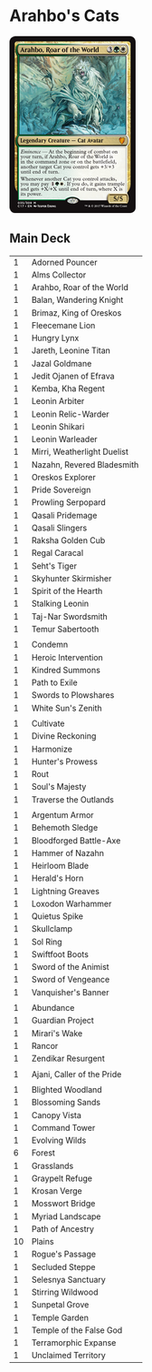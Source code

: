 # Arahbo's Cats #

![Arahbo, Roar of the World](../images/Arahbo%2C%20Roar%20of%20the%20World.jpg)

## Main Deck ##
|    |    |
|----|----|
|  1 | Adorned Pouncer
|  1 | Alms Collector
|  1 | Arahbo, Roar of the World
|  1 | Balan, Wandering Knight
|  1 | Brimaz, King of Oreskos
|  1 | Fleecemane Lion
|  1 | Hungry Lynx
|  1 | Jareth, Leonine Titan
|  1 | Jazal Goldmane
|  1 | Jedit Ojanen of Efrava
|  1 | Kemba, Kha Regent
|  1 | Leonin Arbiter
|  1 | Leonin Relic-Warder
|  1 | Leonin Shikari
|  1 | Leonin Warleader
|  1 | Mirri, Weatherlight Duelist
|  1 | Nazahn, Revered Bladesmith
|  1 | Oreskos Explorer
|  1 | Pride Sovereign
|  1 | Prowling Serpopard
|  1 | Qasali Pridemage
|  1 | Qasali Slingers
|  1 | Raksha Golden Cub
|  1 | Regal Caracal
|  1 | Seht's Tiger
|  1 | Skyhunter Skirmisher
|  1 | Spirit of the Hearth
|  1 | Stalking Leonin
|  1 | Taj-Nar Swordsmith
|  1 | Temur Sabertooth
|    |    |
|  1 | Condemn
|  1 | Heroic Intervention
|  1 | Kindred Summons
|  1 | Path to Exile
|  1 | Swords to Plowshares
|  1 | White Sun's Zenith
|    |    |
|  1 | Cultivate
|  1 | Divine Reckoning
|  1 | Harmonize
|  1 | Hunter's Prowess
|  1 | Rout
|  1 | Soul's Majesty
|  1 | Traverse the Outlands
|    |    |
|  1 | Argentum Armor
|  1 | Behemoth Sledge
|  1 | Bloodforged Battle-Axe
|  1 | Hammer of Nazahn
|  1 | Heirloom Blade
|  1 | Herald's Horn
|  1 | Lightning Greaves
|  1 | Loxodon Warhammer
|  1 | Quietus Spike
|  1 | Skullclamp
|  1 | Sol Ring
|  1 | Swiftfoot Boots
|  1 | Sword of the Animist
|  1 | Sword of Vengeance
|  1 | Vanquisher's Banner
|    |    |
|  1 | Abundance
|  1 | Guardian Project
|  1 | Mirari's Wake
|  1 | Rancor
|  1 | Zendikar Resurgent
|    |    |
|  1 | Ajani, Caller of the Pride
|    |    |
|  1 | Blighted Woodland
|  1 | Blossoming Sands
|  1 | Canopy Vista
|  1 | Command Tower
|  1 | Evolving Wilds
|  6 | Forest
|  1 | Grasslands
|  1 | Graypelt Refuge
|  1 | Krosan Verge
|  1 | Mosswort Bridge
|  1 | Myriad Landscape
|  1 | Path of Ancestry
| 10 | Plains
|  1 | Rogue's Passage
|  1 | Secluded Steppe
|  1 | Selesnya Sanctuary
|  1 | Stirring Wildwood
|  1 | Sunpetal Grove
|  1 | Temple Garden
|  1 | Temple of the False God
|  1 | Terramorphic Expanse
|  1 | Unclaimed Territory
